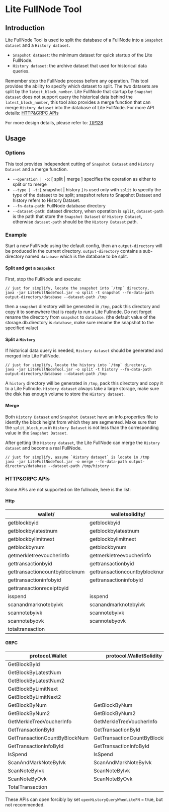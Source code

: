 # Lite FullNode Tool

## Introduction

Lite FullNode Tool is used to split the database of a FullNode into a `Snapshot dataset` and a `History dataset`.

- `Snapshot dataset`: the minimum dataset for quick startup of the Lite FullNode.
- `History dataset`: the archive dataset that used for historical data queries.

Remember stop the FullNode process before any operation. This tool provides the ability to specify which dataset to split.
The two datasets are split by the `latest_block_number`. Lite FullNode that startup by `Snapshot dataset` does not support query the historical data behind the `latest_block_number`,
this tool also provides a merge function that can merge `History dataset` into the database of Lite FullNode. For more API details: [HTTP&GRPC APIs](#httpgrpc-apis)

For more design details, please refer to: [TIP128](https://github.com/tronprotocol/tips/issues/128)

## Usage

### Options

This tool provides independent cutting of `Snapshot Dataset` and `History Dataset` and a merge function.

- `--operation | -o`: [ split | merge ] specifies the operation as either to split or to merge
- `--type | -t`: [ snapshot | history ] is used only with `split` to specify the type of the dataset to be split; snapshot refers to Snapshot Dataset and history refers to History Dataset.
- `--fn-data-path`: FullNode database directory
- `--dataset-path`: dataset directory, when operation is `split`, `dataset-path` is the path that store the `Snapshot Dataset` or `History Dataset`,
otherwise `dataset-path` should be the `History Dataset` path.

### Example

Start a new FullNode using the default config, then an `output-directory` will be produced in the current directory.
`output-directory` contains a sub-directory named `database` which is the database to be split.

#### Split and get a `Snapshot`

First, stop the FullNode and execute:
```
// just for simplify, locate the snapshot into `/tmp` directory,
java -jar LiteFullNodeTool.jar -o split -t snapshot --fn-data-path output-directory/database --dataset-path /tmp
```
then a `snapshot` directory will be generated in `/tmp`, pack this directory and copy it to somewhere that is ready to run a Lite Fullnode.
Do not forget rename the directory from `snapshot` to `database`.
(the default value of the storage.db.directory is `database`, make sure rename the snapshot to the specified value)

#### Split a `History`

If historical data query is needed, `History dataset` should be generated and merged into Lite FullNode.
```
// just for simplify, locate the history into `/tmp` directory,
java -jar LiteFullNodeTool.jar -o split -t history --fn-data-path output-directory/database --dataset-path /tmp
```
A `history` directory will be generated in `/tmp`, pack this directory and copy it to a Lite Fullnode.
`History dataset` always take a large storage, make sure the disk has enough volume to store the `History dataset`.

#### Merge

Both `History Dataset` and `Snapshot Dataset` have an info.properties file to identify the block height from which they are segmented.
Make sure that the `split_block_num` in `History Dataset` is not less than the corresponding value in the `Snapshot Dataset`.

After getting the `History dataset`, the Lite FullNode can merge the `History dataset` and become a real FullNode.
```
// just for simplify, assume `History dataset` is locate in /tmp
java -jar LiteFullNodeTool.jar -o merge --fn-data-path output-directory/database --dataset-path /tmp/history
```

### HTTP&GRPC APIs

Some APIs are not supported on lite fullnode, here is the list:

#### Http

| wallet/  | walletsolidity/ |
|---|---|
| getblockbyid | getblockbyid |
| getblockbylatestnum | getblockbylatestnum |
| getblockbylimitnext | getblockbylimitnext |
| getblockbynum | getblockbynum |
| getmerkletreevoucherinfo | getmerkletreevoucherinfo |
| gettransactionbyid | gettransactionbyid |
| gettransactioncountbyblocknum | gettransactioncountbyblocknum |
| gettransactioninfobyid | gettransactioninfobyid  |
| gettransactionreceiptbyid | |
| isspend | isspend |
| scanandmarknotebyivk | scanandmarknotebyivk |
| scannotebyivk | scannotebyivk |
| scannotebyovk | scannotebyovk |
| totaltransaction |  |

#### GRPC

|  protocol.Wallet | protocol.WalletSolidity  | protocol.Database  |
|---|---|---|
| GetBlockById  |  |   |
| GetBlockByLatestNum |  |   |
| GetBlockByLatestNum2  |  |   |
| GetBlockByLimitNext |  |   |
| GetBlockByLimitNext2  |  |   |
| GetBlockByNum  | GetBlockByNum | GetBlockByNum  |
| GetBlockByNum2 | GetBlockByNum2  |   |
| GetMerkleTreeVoucherInfo | GetMerkleTreeVoucherInfo  |   |
| GetTransactionById  | GetTransactionById  |   |
| GetTransactionCountByBlockNum  | GetTransactionCountByBlockNum |   |
| GetTransactionInfoById  | GetTransactionInfoById  |   |
| IsSpend  | IsSpend  |   |
| ScanAndMarkNoteByIvk | ScanAndMarkNoteByIvk  |   |
| ScanNoteByIvk | ScanNoteByIvk |   |
| ScanNoteByOvk  | ScanNoteByOvk  |   |
| TotalTransaction |   |   |

These APIs can open forcibly by set `openHistoryQueryWhenLiteFN` = true, but not recommended.
